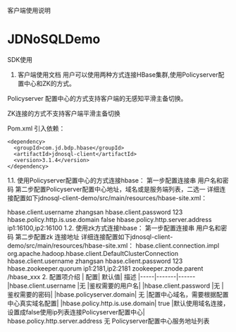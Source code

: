 客户端使用说明
# JDNoSQLDemo
SDK使用
1. 客户端使用文档
用户可以使用两种方式连接HBase集群,使用Policyserver配置中心和ZK的方式。

Policyserver 配置中心的方式支持客户端的无感知平滑主备切换。

ZK连接的方式不支持客户端平滑主备切换

Pom.xml 引入依赖：
```
<dependency>
  <groupId>com.jd.bdp.hbase</groupId>
  <artifactId>jdnosql-client</artifactId>
  <version>3.1.4</version>
</dependency>
```
1.1. 使用Policyserver配置中心的方式连接hbase：
第一步配置连接串 用户名和密码
第二步配置Policyserver配置中心地址，域名或是服务端列表，二选一
详细连接配置如下jdnosql-client-demo/src/main/resources/hbase-site.xml：

<!--3.1.4 使用policyServer配置中心 用户名和密码方式连接 默认使用配置配置中心连接-->
<!--1. 第一步配置连接串 用户名和密码-->

<!--鉴权需要的用户名-->
<property>
  <name>hbase.client.username</name>
  <value>zhangsan</value>
</property>
<!--鉴权需要的密码-->
<property>
  <name>hbase.client.password</name>
  <value>123</value>
</property>

<!--第二步配置Policyserver配置中心地址，域名或是服务端列表，二选一。-->

<!-- 使用ip列表连接Policyserver配置中心-->
<property>
  <name>hbase.policy.http.is.use.domain</name>
  <value>false</value>
</property>
<!--Policyserver配置中心服务地址列表-->
<property>
  <name>hbase.policy.http.server.address</name>
  <value>ip1:16100,ip2:16100</value>
</property>
1.2. 使用zk方式连接hbase：
第一步配置连接串 用户名和密码
第二步配置zk 连接地址
详细连接配置如下jdnosql-client-demo/src/main/resources/hbase-site.xml：

<!--3.1.4 使用zk 用户名和密码方式连接hbase-->
<!--1. 第一步配置连接串 用户名和密码-->

<!--选择zk 方式连接hbase-->
<property>
  <name>hbase.client.connection.impl</name>
  <value>org.apache.hadoop.hbase.client.DefaultClusterConnection</value>
</property>

<!-- 鉴权需要的用户名-->
<property>
  <name>hbase.client.username</name>
  <value>zhangsan</value>
</property>
<!--鉴权需要的密码-->
<property>
  <name>hbase.client.password</name>
  <value>123</value>
</property>
<!--2. 第二步配置zk 连接地址-->
<!--zk 服务列表-->
<property>
  <name>hbase.zookeeper.quorum</name>
  <value>ip1:2181,ip2:2181</value>
</property>
<!--zk node 信息-->
<property>
  <name>zookeeper.znode.parent</name>
  <value>/hbase_xxx</value>
</property>
2. 配置项介绍
| 配置|	默认值|	描述
|-----|-------|------
|hbase.client.username	|无	|鉴权需要的用户名|
|hbase.client.password	|无	|鉴权需要的密码|
|hbase.policyserver.domain|	无	|配置中心域名，需要根据配置中心真实域名配置|
|hbase.policy.http.is.use.domain|	true	|默认使用域名连接，设置成false使用ip列表连接Policyserver配置中心|
hbase.policy.http.server.address	无	Policyserver配置中心服务地址列表
